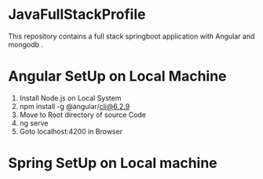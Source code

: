 # JavaFullStackProfile
This repository contains a full stack springboot application with Angular and mongodb .

# Angular SetUp on Local Machine

1. Install Node.js on Local System
2. npm install -g @angular/cli@6.2.9
3. Move to Root directory of source Code
4. ng serve
5. Goto localhost:4200 in Browser

# Spring SetUp on Local machine 
